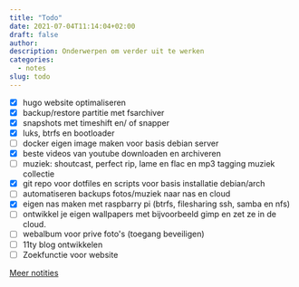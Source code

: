 ```yaml
---
title: "Todo"
date: 2021-07-04T11:14:04+02:00
draft: false
author:
description: Onderwerpen om verder uit te werken
categories:
  - notes
slug: todo
---
```


- [x] hugo website optimaliseren
- [x] backup/restore partitie met fsarchiver
- [x] snapshots met timeshift en/ of snapper
- [x] luks, btrfs en bootloader
- [ ] docker eigen image maken voor basis debian server
- [x] beste videos van youtube downloaden en archiveren
- [ ] muziek: shoutcast, perfect rip, lame en flac en mp3 tagging muziek collectie
- [x] git repo voor dotfiles en scripts voor basis installatie debian/arch
- [ ] automatiseren backups fotos/muziek naar nas en cloud
- [x] eigen nas maken met raspbarry pi (btrfs, filesharing ssh, samba en nfs)
- [ ] ontwikkel je eigen wallpapers met bijvoorbeeld gimp en zet ze in de cloud.
- [ ] webalbum voor prive foto's (toegang beveiligen)
- [ ] 11ty blog ontwikkelen
- [ ] Zoekfunctie voor website

[Meer notities](/notes)
